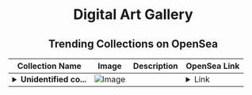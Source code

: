 <div align="center">

# Digital Art Gallery

## Trending Collections on OpenSea

| Collection Name                       | Image                                                                                     | Description                       | OpenSea Link                                                                                          |
|---------------------------------------|-------------------------------------------------------------------------------------------|-----------------------------------|--------------------------------------------------------------------------------------------------------|
| **<details><summary>Unidentified co...</summary>Unidentified contract 0b56b30f-108f-4622-a4a8-5b6446511f24</details>** | ![Image](https://i2.seadn.io/optimism/0xaa5a57aea0360a3ef97ca3dbd730dfef1fef5765/0553b06cfcbe6ba9b1e38bdc613fda/0e0553b06cfcbe6ba9b1e38bdc613fda.jpeg?w=200&auto=format) |  | <details><summary>Link</summary>[Unidentified contract 0b56b30f-108f-4622-a4a8-5b6446511f24](https://opensea.io/collection/unidentified-contract-0b56b30f-108f-4622-a4a8-5b64)</details> |

</div>
